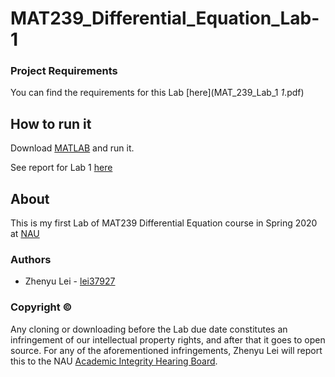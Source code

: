 # MAT239_Differential_Equation_Lab-1

### Project Requirements
You can find the requirements for this Lab [here](MAT_239_Lab_1 _1_.pdf)

## How to run it
Download [MATLAB](https://www.mathworks.com/products/matlab.html) and run it.

See report for Lab 1 [here](https://cefns.nau.edu/~zl248/MAT239/Lab1/)

## About
This is my first Lab of MAT239 Differential Equation course in Spring 2020 at [NAU](https://nau.edu/)

### Authors
* Zhenyu Lei - [lei37927](https://github.com/lei37927)

### Copyright ©
Any cloning or downloading before the Lab due date constitutes an infringement of our intellectual property rights, and after that it goes to open source. For any of the aforementioned infringements, Zhenyu Lei will report this to the NAU [Academic Integrity Hearing Board](https://in.nau.edu/academic-affairs/academic-integrity/).
